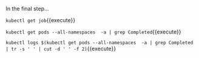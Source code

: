 In the final step...

`kubectl get job`{{execute}}

`kubectl get pods --all-namespaces  -a | grep Completed`{{execute}}

`kubectl logs $(kubectl get pods --all-namespaces  -a | grep Completed | tr -s ' ' | cut -d ' ' -f 2)`{{execute}}

